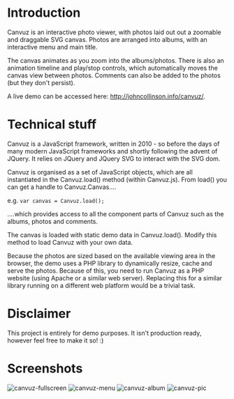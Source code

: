 # Introduction

Canvuz is an interactive photo viewer, with photos laid out out a zoomable and draggable SVG canvas. Photos are arranged into albums, with an interactive menu and main title. 

The canvas animates as you zoom into the albums/photos. There is also an animation timeline and play/stop controls, which automatically moves the canvas view between photos. Comments can also be added to the photos (but they don't persist).

A live demo can be accessed here: http://johncollinson.info/canvuz/.

# Technical stuff

Canvuz is a JavaScript framework, written in 2010 - so before the days of many modern JavaScript frameworks and shortly following the advent of JQuery. It relies on JQuery and JQuery SVG to interact with the SVG dom.

Canvuz is organised as a set of JavaScript objects, which are all instantiated in the Canvuz.load() method (within Canvuz.js). From load() you can get a handle to Canvuz.Canvas.... 

e.g. `var canvas = Canvuz.load();`

....which provides access to all the component parts of Canvuz such as the albums, photos and comments.

The canvas is loaded with static demo data in Canvuz.load(). Modify this method to load Canvuz with your own data.

Because the photos are sized based on the available viewing area in the browser, the demo uses a PHP library to dynamically resize, cache and serve the photos. Because of this, you need to run Canvuz as a PHP website (using Apache or a similar web server). Replacing this for a similar library running on a different web platform would be a trivial task.

# Disclaimer

This project is entirely for demo purposes. It isn't production ready, however feel free to make it so! :)

# Screenshots

![canvuz-fullscreen](https://raw.githubusercontent.com/johncollinson2001/canvuz/master/docs/pic1.jpg)
![canvuz-menu](https://raw.githubusercontent.com/johncollinson2001/canvuz/master/docs/pic2.jpg)
![canvuz-album](https://raw.githubusercontent.com/johncollinson2001/canvuz/master/docs/pic3.jpg)
![canvuz-pic](https://raw.githubusercontent.com/johncollinson2001/canvuz/master/docs/pic4.jpg)
